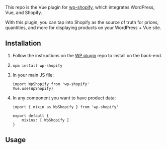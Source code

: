 This repo is the Vue plugin for [wp-shopify](https://github.com/funkhaus/wp-shopify), which integrates WordPress, Vue, and Shopify.

With this plugin, you can tap into Shopify as the source of truth for prices, quantities, and more for displaying products on your WordPress + Vue site.

## Installation

1.  Follow the instructions on the [WP plugin](https://github.com/funkhaus/wp-shopify) repo to install on the back-end.
1.  `npm install wp-shopify`
1.  In your main JS file:
    ```
    import WpShopify from 'wp-shopify'
    Vue.use(WpShopify)
    ```
1.  In any component you want to have product data:

    ```
    import { mixin as WpShopify } from 'wp-shopify'

    export default {
        mixins: [ WpShopify ]
    }
    ```

## Usage
